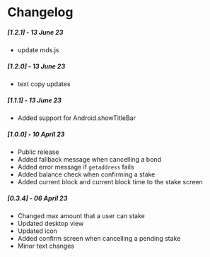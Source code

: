 # Changelog

##### [1.2.1] - 13 June 23

- update mds.js

##### [1.2.0] - 13 June 23

- text copy updates
  
##### [1.1.1] - 13 June 23

- Added support for Android.showTitleBar

##### [1.0.0] - 10 April 23

- Public release
- Added fallback message when cancelling a bond
- Added error message if `getaddress` fails
- Added balance check when confirming a stake
- Added current block and current block time to the stake screen

##### [0.3.4] - 06 April 23

- Changed max amount that a user can stake
- Updated desktop view
- Updated icon
- Added confirm screen when cancelling a pending stake
- Minor text changes
